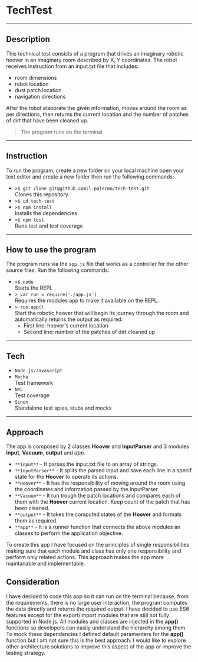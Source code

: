 # TechTest
-----------------
## Description
This technical test consists of a program that drives an imaginary robotic hoover in an imaginary room described by X, Y coordinates. The robot receives instruction from an input.txt file that includes:
 * room dimensions
 * robot location
 * dust patch location
 * navigation directions


After the robot elaborate the given information, moves around the room as per directions, then returns the current location and the number of patches of dirt that have been cleaned up.<br>
> The program runs on the terminal
-----------------
## Instruction
To run the program, create a new folder on your local machine open your text editor and create a new folder then run the following commands:
* `>$ git clone git@github.com:l-palermo/tech-test.git`<br>Clones this repository
* `>$ cd tech-test`
* `>$ npm install`<br>Installs the dependencies
* `>$ npm test`<br>Runs test and test coverage
-----------------
## How to use the program
The program runs via the `app.js` file that works as a controller for the other source files.
Run the following commands:
* `>$ node`<br>Starts the REPL
* `> var run = require('./app.js')`<br>Requires the modules app to make it available on the REPL.
* `> run.app()`<br>Start the robotic hoover that will begin its journey through the room and automatically returns the output as required:
   - First line: hoover's current location
   - Second line: number of the patches of dirt cleaned up
-----------------
## Tech
* `Node.js/Javascript`
* `Mocha`<br>Test framework
* `NYC`<br>Test coverage
* `Sinon`<br>Standalone test spies, stubs and mocks
-----------------
## Approach

The app is composed by 2 classes **Hoover** and **InputParser** and 3 modules **input**, **Vacuum**, **output** and *app*.
- `**input**` - It parses the input.txt file to an array of strings.
- `**InputParser**` - It splits the parsed input and save each line in a specif state for the **Hoover** to operate its actions.
- `**Hoover**` -  It has the responsibility of moving around the room using the coordinates and information passed by the InputParser
- `**Vacuum**` - It run trough the patch locations and compares each of them with the **Hoover** current location. Keep count of the patch that has been cleaned.
- `**output**` - It takes the computed states of the **Hoover** and formats them as required.
- `**app**` - It is a runner function that connects the above modules an classes to perform the application objective.

To create this app I have focused on the principles of single responsibilities making sure that each module and class has only one responsibility and perform only related actions.
This approach makes the app more maintanable and implementable.


## Consideration

I have decided to code this app so it can run on the terminal because, from the requirements, there is no large user interaction, the program computes the data directly and returns the required output.
I have decided to use ES6 features except for the export/import modules that are still not fully supported in Node.js.
All modules and classes are injected in the **app()** functions so developers can easily understand the hierarchy among them. To mock these dependencies I defined default paramenters for the **app()** function but I am not sure this is the best approach. I would like to explore other architecture solutions to improve this aspect of the app or improve the testing strategy.

